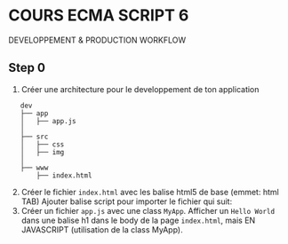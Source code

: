 <!--
@Author: Nicolas Fazio <webmaster-fazio>
@Date:   01-09-2016
@Email:  contact@nicolasfazio.ch
@Last modified by:   webmaster-fazio
@Last modified time: 02-09-2016
-->

# COURS ECMA SCRIPT 6
  DEVELOPPEMENT &amp; PRODUCTION WORKFLOW

## Step 0
  1. Créer une architecture pour le developpement de ton application
```
   dev    
   ├── app
   │   ├── app.js
   │
   ├── src
   │   ├── css
   │   ├── img
   │
   ├── www
       ├── index.html
```
  2. Créer le fichier `index.html` avec les balise html5 de base (emmet: html TAB)
  Ajouter balise script pour importer le fichier qui suit:
  3. Créer un fichier `app.js` avec une class `MyApp`.
  Afficher un `Hello World` dans une balise h1 dans le body de la page `index.html`, mais EN JAVASCRIPT (utilisation de la class MyApp).
